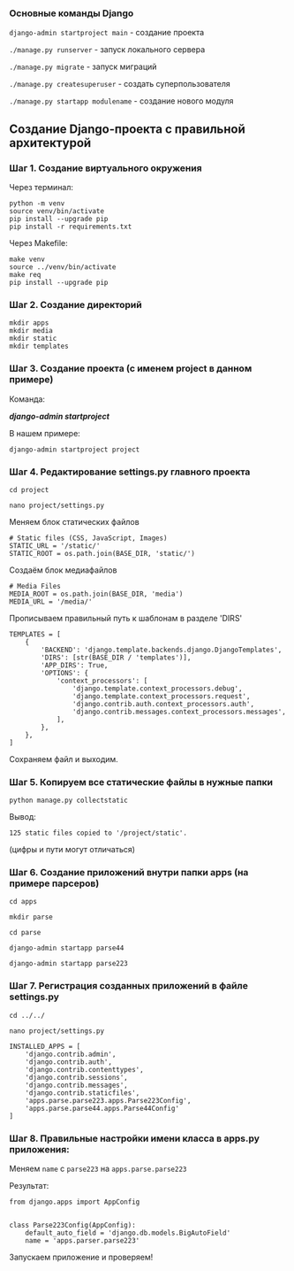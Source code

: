 ### Основные команды Django

``django-admin startproject main`` - создание проекта

``./manage.py runserver`` - запуск локального сервера

``./manage.py migrate`` - запуск миграций

``./manage.py createsuperuser`` - создать суперпользователя

``./manage.py startapp modulename`` - создание нового модуля

## Создание Django-проекта с правильной архитектурой

### Шаг 1. Создание виртуального окружения

Через терминал:

```
python -m venv
source venv/bin/activate
pip install --upgrade pip
pip install -r requirements.txt
```

Через Makefile:

```
make venv
source ../venv/bin/activate
make req
pip install --upgrade pip
```

### Шаг 2. Создание директорий

```
mkdir apps
mkdir media
mkdir static
mkdir templates
```
### Шаг 3. Создание проекта (с именем project в данном примере)

Команда:

***django-admin startproject <projectname>***

В нашем примере:

``django-admin startproject project``

### Шаг 4. Редактирование settings.py главного проекта

``cd project``

``nano project/settings.py``

Меняем блок статических файлов

```
# Static files (CSS, JavaScript, Images)
STATIC_URL = '/static/'
STATIC_ROOT = os.path.join(BASE_DIR, 'static/')
```

Создаём блок медиафайлов

```
# Media Files
MEDIA_ROOT = os.path.join(BASE_DIR, 'media')
MEDIA_URL = '/media/'
```

Прописываем правильный путь к шаблонам в разделе 'DIRS'

```
TEMPLATES = [
    {
        'BACKEND': 'django.template.backends.django.DjangoTemplates',
        'DIRS': [str(BASE_DIR / 'templates')],
        'APP_DIRS': True,
        'OPTIONS': {
            'context_processors': [
                'django.template.context_processors.debug',
                'django.template.context_processors.request',
                'django.contrib.auth.context_processors.auth',
                'django.contrib.messages.context_processors.messages',
            ],
        },
    },
]
```

Сохраняем файл и выходим.

### Шаг 5. Копируем все статические файлы в нужные папки

``python manage.py collectstatic``

Вывод:

```
125 static files copied to '/project/static'.
```

(цифры и пути могут отличаться)

### Шаг 6. Создание приложений внутри папки apps (на примере парсеров)

``cd apps``

``mkdir parse``

``cd parse``

``django-admin startapp parse44``

``django-admin startapp parse223``

### Шаг 7. Регистрация созданных приложений в файле settings.py

``cd ../../``

``nano project/settings.py``

```
INSTALLED_APPS = [
    'django.contrib.admin',
    'django.contrib.auth',
    'django.contrib.contenttypes',
    'django.contrib.sessions',
    'django.contrib.messages',
    'django.contrib.staticfiles',
    'apps.parse.parse223.apps.Parse223Config',
    'apps.parse.parse44.apps.Parse44Config'
]
```

### Шаг 8. Правильные настройки имени класса в apps.py приложения:

Меняем ``name`` с ``parse223`` на ``apps.parse.parse223``

Результат:

```
from django.apps import AppConfig


class Parse223Config(AppConfig):
    default_auto_field = 'django.db.models.BigAutoField'
    name = 'apps.parser.parse223'
```

Запускаем приложение и проверяем!
